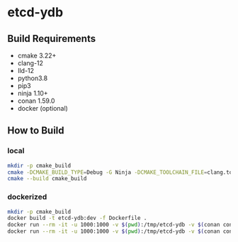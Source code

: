 # etcd-ydb

## Build Requirements

- cmake 3.22+
- clang-12
- lld-12
- python3.8
- pip3
- ninja 1.10+
- conan 1.59.0
- docker (optional)

## How to Build

### local

```bash
mkdir -p cmake_build
cmake -DCMAKE_BUILD_TYPE=Debug -G Ninja -DCMAKE_TOOLCHAIN_FILE=clang.toolchain -S . -B cmake_build
cmake --build cmake_build
```

### dockerized

```bash
mkdir -p cmake_build
docker build -t etcd-ydb:dev -f Dockerfile .
docker run --rm -it -u 1000:1000 -v $(pwd):/tmp/etcd-ydb -v $(conan config home):/home/builder/.conan etcd-ydb:dev cmake -DCMAKE_BUILD_TYPE=Debug -G Ninja -DCMAKE_TOOLCHAIN_FILE=/tmp/etcd-ydb/clang.toolchain -S /tmp/etcd-ydb -B /tmp/etcd-ydb/cmake_build
docker run --rm -it -u 1000:1000 -v $(pwd):/tmp/etcd-ydb -v $(conan config home):/home/builder/.conan etcd-ydb:dev cmake --build /tmp/etcd-ydb/cmake_build
```
